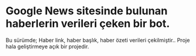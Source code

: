 # Google News sitesinde bulunan haberlerin verileri çeken bir bot.

Bu sürümde; Haber link, haber başlık, haber özeti verileri çekilmiştir.. Proje hala geliştirmeye açık bir projedir. 

